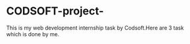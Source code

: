 # CODSOFT-project-
This is my web development internship task by Codsoft.Here are 3 task which is done by me.
